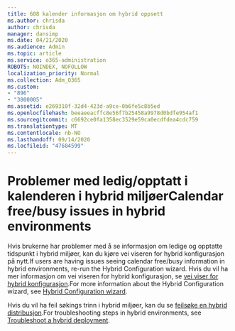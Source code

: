```yaml
---
title: 608 kalender informasjon om hybrid oppsett
ms.author: chrisda
author: chrisda
manager: dansimp
ms.date: 04/21/2020
ms.audience: Admin
ms.topic: article
ms.service: o365-administration
ROBOTS: NOINDEX, NOFOLLOW
localization_priority: Normal
ms.collection: Adm_O365
ms.custom:
- "896"
- "3800005"
ms.assetid: e269310f-32d4-423d-a9ce-0b6fe5c8b5ed
ms.openlocfilehash: beeaeeacffc8e56f7b25458a9978d0bdfe954af1
ms.sourcegitcommit: c6692ce0fa1358ec3529e59ca0ecdfdea4cdc759
ms.translationtype: MT
ms.contentlocale: nb-NO
ms.lasthandoff: 09/14/2020
ms.locfileid: "47684599"
---
```

# <a name="calendar-freebusy-issues-in-hybrid-environments"></a><span data-ttu-id="3d057-102">Problemer med ledig/opptatt i kalenderen i hybrid miljøer</span><span class="sxs-lookup"><span data-stu-id="3d057-102">Calendar free/busy issues in hybrid environments</span></span>

<span data-ttu-id="3d057-103">Hvis brukerne har problemer med å se informasjon om ledige og opptatte tidspunkt i hybrid miljøer, kan du kjøre vei viseren for hybrid konfigurasjon på nytt.</span><span class="sxs-lookup"><span data-stu-id="3d057-103">If users are having issues seeing calendar free/busy information in hybrid environments, re-run the Hybrid Configuration wizard.</span></span> <span data-ttu-id="3d057-104">Hvis du vil ha mer informasjon om vei viseren for hybrid konfigurasjon, se [vei viser for hybrid konfigurasjon](https://go.microsoft.com/fwlink/p/?linkid=528149).</span><span class="sxs-lookup"><span data-stu-id="3d057-104">For more information about the Hybrid Configuration wizard, see [Hybrid Configuration wizard](https://go.microsoft.com/fwlink/p/?linkid=528149).</span></span>

<span data-ttu-id="3d057-105">Hvis du vil ha feil søkings trinn i hybrid miljøer, kan du se [feilsøke en hybrid distribusjon](https://technet.microsoft.com/library/jj659053.aspx).</span><span class="sxs-lookup"><span data-stu-id="3d057-105">For troubleshooting steps in hybrid environments, see [Troubleshoot a hybrid deployment](https://technet.microsoft.com/library/jj659053.aspx).</span></span>
